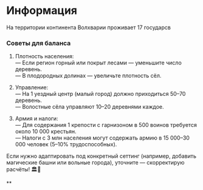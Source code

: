 # Информация

На территории континента Волхварии проживает 17 государсв


### Советы для баланса

1. Плотность населения:  
    — Если регион горный или покрыт лесами — уменьшите число деревень.  
    — В плодородных долинах — увеличьте плотность сёл.
    
2. Управление:  
    — На 1 уездный центр (малый город) должно приходиться 50–70 деревень.  
    — Волостные сёла управляют 10–20 деревнями каждое.
    
3. Армия и налоги:  
    — Для содержания 1 крепости с гарнизоном в 500 воинов требуется около 10 000 крестьян.  
    — Налоги с 3 млн населения могут содержать армию в 15 000–30 000 человек (5–10% трудоспособных).
    

Если нужно адаптировать под конкретный сеттинг (например, добавить магические башни или вольные города), уточните — скорректирую расчёты! 🏛️🌾

**